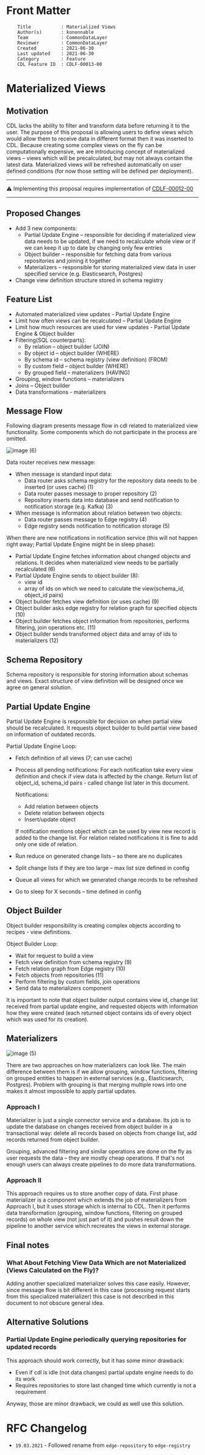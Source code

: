 # Front Matter

```
    Title           : Materialized Views
    Author(s)       : kononnable
    Team            : CommonDataLayer
    Reviewer        : CommonDataLayer
    Created         : 2021-06-30
    Last updated    : 2021-06-30
    Category        : Feature
    CDL Feature ID  : CDLF-00013-00
```

# Materialized Views
 
## Motivation
CDL lacks the ability to filter and transform data before returning it to the user. The purpose of this proposal is allowing users to define views which would allow them to receive data in different format then it was inserted to CDL. Because creating some complex views on the fly can be computationally expensive, we are introducing concept of materialized views – views which will be precalculated, but may not always contain the latest data. Materialized views will be refreshed automatically on user defined conditions (for now those setting will be defined per deployment). 
***
:warning: Implementing this proposal requires implementation of  [CDLF-00012-00](https://github.com/epiphany-platform/CommonDataLayer/blob/develop/docs/rfc/CDLF-00012-00-rfc-01.md)
***

## Proposed Changes
- Add 3 new components: 
    - Partial Update Engine – responsible for deciding if materialized view data needs to be updated, if we need to recalculate whole view or if we can keep it up to date by changing only few entries 
    - Object builder – responsible for fetching data from various repositories and joining it together 
    - Materializers – responsible for storing materialized view data in user specified service (e.g. Elasticsearch, Postgres) 
- Change view definition structure stored in schema registry 

## Feature List
- Automated materialized view updates - Partial Update Engine 
- Limit how often views can be recalculated – Partial Update Engine 
- Limit how much resources are used for view updates - Partial Update Engine & Object builder 
- Filtering(SQL counterparts): 
    - By relation – object builder (JOIN) 
    - By object id – object builder (WHERE) 
    - By schema id – schema registry (view definition) (FROM) 
    - By custom field – object builder (WHERE) 
    - By grouped field – materializers (HAVING) 
- Grouping, window functions – materializers 
- Joins – Object builder 
- Data transformations - materializers 

## Message Flow
Following diagram presents message flow in cdl related to materialized view functionality. Some components which do not participate in the process are omitted.   

![image (6)](https://user-images.githubusercontent.com/9082099/109971040-128d9600-7cf6-11eb-8a11-10e41334a757.png)


Data router receives new message: 
- When message is standard input data: 
	- Data router asks schema registry for the repository data needs to be inserted (or uses cache) (1)
    - Data router passes message to proper repository (2)
	- Repository inserts data into database and send notification to notification storage (e.g.  Kafka) (3)
- When message is information about relation between two objects: 
	- Data router passes message to Edge registry (4)
	- Edge registry sends notification to notification storage (5)


When there are new notifications in notification service (this will not happen right away; Partial Update Engine might be in sleep phase): 
- Partial Update Engine fetches information about changed objects and relations. It decides when materialized view needs to be partially recalculated (6)
- Partial Update Engine sends to object builder (8): 
    - view id 
    - array of ids on which we need to calculate the view(schema_id, object_id pairs)
- Object builder fetches view definition (or uses cache) (9)
- Object builder asks edge registry for relation graph for specified objects (10)
- Object builder fetches object information from repositories, performs filtering, join operations etc. (11) 
- Object builder sends transformed object data and array of ids to materializers (12)

## Schema Repository
Schema repository is responsible for storing information about schemas and views. Exact structure of view definition will be designed once we agree on general solution. 

## Partial Update Engine 
Partial Update Engine is responsible for decision on when partial view should be recalculated. It requests object builder to build partial view based on information of outdated records. 

Partial Update Engine Loop: 
- Fetch definition of all views (7; can use cache) 
- Process all pending notifications: 
	For each notification take every view definition and check if view data is affected by the change. Return list of object_id, schema_id pairs - called change list later in this document. 

	Notifications: 
    - Add relation between objects  
    - Delete relation between objects 
    - Insert/update object 

    If notification mentions object which can be used by view new record is added to the change list. For relation related notifications it is fine to add only one side of relation. 
- Run reduce on generated change lists – so there are no duplicates
- Split change lists if they are too large – max list size defined in config 
- Queue all views for which we generated change records to be refreshed 
- Go to sleep for X seconds – time defined in config 

## Object Builder 
Object builder responsibility is creating complex objects according to recipes - view definitions. 

Object Builder Loop:
- Wait for request to build a view 
- Fetch view definition from schema registry (9) 
- Fetch relation graph from Edge registry (10) 
- Fetch objects from repositories (11) 
- Perform filtering by custom fields, join operations 
- Send data to materializers component 

It is important to note that object builder output contains view id, change list received from partial update engine, and requested objects with information how they were created (each returned object contains ids of every object which was used for its creation). 

## Materializers
![image (5)](https://user-images.githubusercontent.com/9082099/109971136-2f29ce00-7cf6-11eb-8e61-bbc018f83f15.png)

There are two approaches on how materializers can look like. The main difference between them is if we allow grouping, window functions, filtering on grouped entities to happen in external services (e.g., Elasticsearch, Postgres). Problem with grouping is that merging multiple rows into one makes it almost impossible to apply partial updates.  

### Approach I 
Materializer is just a single connector service and a database. Its job is to update the database on changes received from object builder in a transactional way: delete all records based on objects from change list, add records returned from object builder. 

Grouping, advanced filtering and similar operations are done on the fly as user requests the data – they are mostly cheap operations. If that's not enough users can always create pipelines to do more data transformations. 

### Approach II 
This approach requires us to store another copy of data. First phase materializer is a component which extends the job of materializers from Approach I, but it uses storage which is internal to CDL. Then it performs data transformation (grouping, window functions, filtering on grouped records) on whole view (not just part of it) and pushes result down the pipeline to another  service which recreates the views in external storage. 

## Final notes

### What About Fetching View Data Which are not Materialized (Views Calculated on the Fly)?
Adding another specialized materializer solves this case easily. However, since message flow is bit different in this case (processing request starts from this specialized materializer) this case is not described in this document to not obscure general idea. 

## Alternative Solutions

### Partial Update Engine periodically querying repositories for updated records
This approach should work correctly, but it has some minor drawback: 
- Even if cdl is idle (not data changes) partial update engine needs to do its work 
- Requires repositories to store last changed time which currently is not a requirement 

Anyway, those are minor drawback, we could as well use this solution. 

# RFC Changelog

* `19.03.2021` - Followed rename from `edge-repository` to `edge-registry`
